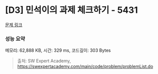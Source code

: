 # [D3] 민석이의 과제 체크하기 - 5431 

[문제 링크](https://swexpertacademy.com/main/code/problem/problemDetail.do?contestProbId=AWVl3rWKDBYDFAXm) 

### 성능 요약

메모리: 62,888 KB, 시간: 329 ms, 코드길이: 303 Bytes



> 출처: SW Expert Academy, https://swexpertacademy.com/main/code/problem/problemList.do